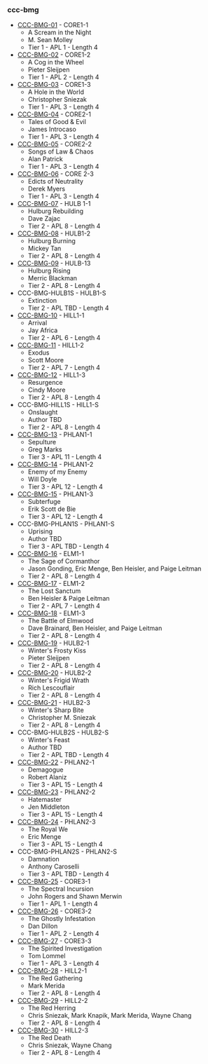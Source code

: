### ccc-bmg
* [CCC-BMG-01](http://www.dmsguild.com/product/184998/CCCBMG01-CORE-11-A-Scream-in-the-Night?affiliate_id=757342) - CORE1-1
    * A Scream in the Night
    * M. Sean Molley
    * Tier 1 - APL 1 - Length 4
* [CCC-BMG-02](http://www.dmsguild.com/product/185274/CCCBMG02-CORE-12-A-Cog-in-the-Wheel?affiliate_id=757342) - CORE1-2
    * A Cog in the Wheel
    * Pieter Sleijpen
    * Tier 1 - APL 2 - Length 4
* [CCC-BMG-03](http://www.dmsguild.com/product/185275/CCCBMG03-CORE-13-A-Hole-in-the-World?affiliate_id=757342) - CORE1-3
    * A Hole in the World
    * Christopher Sniezak
    * Tier 1 - APL 3 - Length 4
* [CCC-BMG-04](http://www.dmsguild.com/product/189087/CCCBMG04-CORE-21-Tales-of-Good--Evil?affiliate_id=757342) - CORE2-1
    * Tales of Good & Evil
    * James Introcaso
    * Tier 1 - APL 3 - Length 4
* [CCC-BMG-05](http://www.dmsguild.com/product/189088/CCCBMG05-CORE-22-Songs-of-Law--Chaos?affiliate_id=757342) - CORE2-2
    * Songs of Law & Chaos
    * Alan Patrick
    * Tier 1 - APL 3 - Length 4
* [CCC-BMG-06](http://www.dmsguild.com/product/189089/CCCBMG06-CORE-23-Edicts-of-Neutrality?affiliate_id=757342) - CORE 2-3
    * Edicts of Neutrality
    * Derek Myers
    * Tier 1 - APL 3 - Length 4
* [CCC-BMG-07](http://www.dmsguild.com/product/189329/CCCBMG07-HULB-11-Hulburg-Rebuilding?affiliate_id=757342) - HULB 1-1
    * Hulburg Rebuilding
    * Dave Zajac
    * Tier 2 - APL 8 - Length 4
* [CCC-BMG-08](http://www.dmsguild.com/product/189330/CCCBMG08-HULB-12-Hulburg-Burning?affiliate_id=757342) - HULB1-2
    * Hulburg Burning
    * Mickey Tan
    * Tier 2 - APL 8 - Length 4
* [CCC-BMG-09](http://www.dmsguild.com/product/189331/CCCBMG09-HULB-13-Hulburg-Rising?affiliate_id=757342) - HULB-13
    * Hulburg Rising
    * Merric Blackman
    * Tier 2 - APL 8 - Length 4
* CCC-BMG-HULB1S - HULB1-S
    * Extinction
    * Tier 2 - APL TBD - Length 4
* [CCC-BMG-10](http://www.dmsguild.com/product/184953/CCCBMG10-HILL-11-Arrival?affiliate_id=757342) - HILL1-1
    * Arrival
    * Jay Africa
    * Tier 2 - APL 6 - Length 4
* [CCC-BMG-11](http://www.dmsguild.com/product/184994/CCCBMG11-HILL-12-Exodus?affiliate_id=757342) - HILL1-2
    * Exodus
    * Scott Moore
    * Tier 2 - APL 7 - Length 4
* [CCC-BMG-12](http://www.dmsguild.com/product/185273/CCCBMG12-HILL-13-Resurgence?affiliate_id=757342) - HILL1-3
    * Resurgence
    * Cindy Moore
    * Tier 2 - APL 8 - Length 4
* CCC-BMG-HILL1S - HILL1-S
    * Onslaught
    * Author TBD
    * Tier 2 - APL 8 - Length 4
* [CCC-BMG-13](http://www.dmsguild.com/product/189520/CCCBMG13-PHLAN-11-Sepulture?affiliate_id=757342) - PHLAN1-1
    * Sepulture
    * Greg Marks
    * Tier 3 - APL 11 - Length 4
* [CCC-BMG-14](http://www.dmsguild.com/product/189522/CCCBMG14-PHLAN-12-Enemy-of-my-Enemy?affiliate_id=757342) - PHLAN1-2
    * Enemy of my Enemy
    * Will Doyle
    * Tier 3 - APL 12 - Length 4
* [CCC-BMG-15](http://www.dmsguild.com/product/189523/CCCBMG15-PHLAN-13-Subterfuge?affiliate_id=757342) - PHLAN1-3
    * Subterfuge
    * Erik Scott de Bie
    * Tier 3 - APL 12 - Length 4
* CCC-BMG-PHLAN1S - PHLAN1-S
    * Uprising
    * Author TBD
    * Tier 3 - APL TBD - Length 4
* [CCC-BMG-16](http://www.dmsguild.com/product/203366/CCCBMG16-ELM-11-The-Sage-of-Cormanthor?affiliate_id=757342) - ELM1-1
    * The Sage of Cormanthor
    * Jason Gonding, Eric Menge, Ben Heisler, and Paige Leitman
    * Tier 2 - APL 8 - Length 4
* [CCC-BMG-17](http://www.dmsguild.com/product/204921/CCCBMG17-ELM-12-The-Lost-Sanctum?affiliate_id=757342) - ELM1-2
    * The Lost Sanctum
    * Ben Heisler & Paige Leitman
    * Tier 2 - APL 7 - Length 4
* [CCC-BMG-18](http://www.dmsguild.com/product/204922/CCCBMG18-ELM-13-The-Battle-of-Elmwood?affiliate_id=757342) - ELM1-3
    * The Battle of Elmwood
    * Dave Brainard, Ben Heisler, and Paige Leitman
    * Tier 2 - APL 8 - Length 4
* [CCC-BMG-19](http://www.dmsguild.com/product/225183/CCCBMG19-HULB21-Winters-Frosty-Kiss?affiliate_id=757342) - HULB2-1
    * Winter's Frosty Kiss
    * Pieter Sleijpen
    * Tier 2 - APL 8 - Length 4
* [CCC-BMG-20](http://www.dmsguild.com/product/225184/CCCBMG20-HULB-22-Winters-Frigid-Wrath?affiliate_id=757342) - HULB2-2
    * Winter's Frigid Wrath
    * Rich Lescouflair
    * Tier 2 - APL 8 - Length 4
* [CCC-BMG-21](http://www.dmsguild.com/product/225185/CCCBMG21-HULB-23-Winters-Sharp-Bite?affiliate_id=757342) - HULB2-3
    * Winter's Sharp Bite
    * Christopher M. Sniezak
    * Tier 2 - APL 8 - Length 4
* CCC-BMG-HULB2S - HULB2-S
    * Winter's Feast
    * Author TBD
    * Tier 2 - APL TBD - Length 4
* [CCC-BMG-22](http://www.dmsguild.com/product/230627/CCCBMG22-PHLAN-21-Demagogue?affiliate_id=757342) - PHLAN2-1
    * Demagogue
    * Robert Alaniz
    * Tier 3 - APL 15 - Length 4
* [CCC-BMG-23](http://www.dmsguild.com/product/230628/CCCBMG23-PHLAN-22-Hatemaster?affiliate_id=757342) - PHLAN2-2
    * Hatemaster
    * Jen Middleton
    * Tier 3 - APL 15 - Length 4
* [CCC-BMG-24](http://www.dmsguild.com/product/230629/CCCBMG24-PHLAN-23-The-Royal-We?affiliate_id=757342) - PHLAN2-3
    * The Royal We
    * Eric Menge
    * Tier 3 - APL 15 - Length 4
* CCC-BMG-PHLAN2S - PHLAN2-S
    * Damnation
    * Anthony Caroselli
    * Tier 3 - APL TBD - Length 4
* [CCC-BMG-25](http://www.dmsguild.com/product/239572/CCCBMG25-CORE31-The-Spectral-Incursion?affiliate_id=757342) - CORE3-1
    * The Spectral Incursion
    * John Rogers and Shawn Merwin
    * Tier 1 - APL 1 - Length 4
* [CCC-BMG-26](http://www.dmsguild.com/product/239577/CCCBMG26-CORE-32-The-Ghostly-Infestation?affiliate_id=757342) - CORE3-2
    * The Ghostly Infestation
    * Dan Dillon
    * Tier 1 - APL 2 - Length 4
* [CCC-BMG-27](http://www.dmsguild.com/product/239578/CCCBMG27-CORE-33-The-Spirited-Investigation?affiliate_id=757342) - CORE3-3
    * The Spirited Investigation
    * Tom Lommel
    * Tier 1 - APL 3 - Length 4
* [CCC-BMG-28](http://www.dmsguild.com/product/240059/CCCBMG28-Hill-21-The-Red-Gathering?affiliate_id=757342) - HILL2-1
    * The Red Gathering
    * Mark Merida
    * Tier 2 - APL 8 - Length 4
* [CCC-BMG-29](http://www.dmsguild.com/product/240422/CCCBMG29-Hill-22-The-Red-Herring?affiliate_id=757342) - HILL2-2
    * The Red Herring
    * Chris Sniezak, Mark Knapik, Mark Merida, Wayne Chang
    * Tier 2 - APL 8 - Length 4
* [CCC-BMG-30](http://www.dmsguild.com/product/240423/CCCBMG30-Hill-23-The-Red-Death?affiliate_id=757342) - HILL2-3
    * The Red Death
    * Chris Sniezak, Wayne Chang
    * Tier 2 - APL 8 - Length 4
